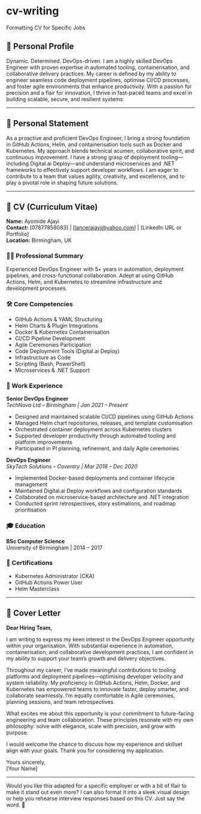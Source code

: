 # cv-writing
Formatting CV for Specific Jobs


## 👤 Personal Profile

Dynamic. Determined. DevOps-driven. I am a highly skilled DevOps Engineer with proven expertise in automated tooling, containerisation, and collaborative delivery practices. My career is defined by my ability to engineer seamless code deployment pipelines, optimise CI/CD processes, and foster agile environments that enhance productivity. With a passion for precision and a flair for innovation, I thrive in fast-paced teams and excel in building scalable, secure, and resilient systems.

---

## 🎯 Personal Statement

As a proactive and proficient DevOps Engineer, I bring a strong foundation in GitHub Actions, Helm, and containerisation tools such as Docker and Kubernetes. My approach blends technical acumen, collaborative spirit, and continuous improvement. I have a strong grasp of deployment tooling—including Digital.ai Deploy—and understand microservices and .NET frameworks to effectively support developer workflows. I am eager to contribute to a team that values agility, creativity, and excellence, and to play a pivotal role in shaping future solutions.

---

## 📄 CV (Curriculum Vitae)

**Name:** Ayomide Ajayi  
**Contact:** [07877858083] | [lancerajayi@yahoo.com] | [LinkedIn URL or Portfolio]  
**Location:** Birmingham, UK  

### 🧑‍💻 Professional Summary  
Experienced DevOps Engineer with 5+ years in automation, deployment pipelines, and cross-functional collaboration. Adept at using GitHub Actions, Helm, and Kubernetes to streamline infrastructure and development processes.

### 🛠️ Core Competencies  
- GitHub Actions & YAML Structuring  
- Helm Charts & Plugin Integrations  
- Docker & Kubernetes Containerisation  
- CI/CD Pipeline Development  
- Agile Ceremonies Participation  
- Code Deployment Tools (Digital.ai Deploy)  
- Infrastructure as Code  
- Scripting (Bash, PowerShell)  
- Microservices & .NET Support  

### 🧪 Work Experience  

**Senior DevOps Engineer**  
*TechNova Ltd – Birmingham | Jan 2021 – Present*  
- Designed and maintained scalable CI/CD pipelines using GitHub Actions  
- Managed Helm chart repositories, releases, and template customisation  
- Orchestrated container deployment across Kubernetes clusters  
- Supported developer productivity through automated tooling and platform improvements  
- Participated in PI planning, refinement, and daily Agile ceremonies  

**DevOps Engineer**  
*SkyTech Solutions – Coventry | Mar 2018 – Dec 2020*  
- Implemented Docker-based deployments and container lifecycle management  
- Maintained Digital.ai Deploy workflows and configuration standards  
- Collaborated on microservice-based architecture and .NET integration  
- Conducted sprint retrospectives, story estimations, and roadmap prioritisation  

### 🎓 Education  
**BSc Computer Science**  
University of Birmingham | 2014 – 2017  

### 🧾 Certifications  
- Kubernetes Administrator (CKA)  
- GitHub Actions Power User  
- Helm Masterclass  

---

## 📨 Cover Letter

**Dear Hiring Team,**

I am writing to express my keen interest in the DevOps Engineer opportunity within your organisation. With substantial experience in automation, containerisation, and collaborative development practices, I am confident in my ability to support your team’s growth and delivery objectives.

Throughout my career, I’ve made meaningful contributions to tooling platforms and deployment pipelines—optimising developer velocity and system reliability. My proficiency in GitHub Actions, Helm, Docker, and Kubernetes has empowered teams to innovate faster, deploy smarter, and collaborate seamlessly. I’m equally comfortable in Agile ceremonies, planning sessions, and team retrospectives.

What excites me about this opportunity is your commitment to future-facing engineering and team collaboration. These principles resonate with my own philosophy: solve with elegance, scale with precision, and grow with purpose.

I would welcome the chance to discuss how my experience and skillset align with your goals. Thank you for considering my application.

Yours sincerely,  
[Your Name]

---

Would you like this adapted for a specific employer or with a bit of flair to make it stand out even more? I can also format it into a sleek visual design or help you rehearse interview responses based on this CV. Just say the word. 🌟
